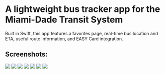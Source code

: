 #  A lightweight bus tracker app for the Miami-Dade Transit System
Built in Swift, this app features a favorites page, real-time bus location and ETA, useful route information, and EASY Card integration.

## Screenshots:
![](screenshot_1.png)
![](screenshot_2.png)
![](screenshot_3.png)
![](screenshot_4.png)
![](screenshot_5.png)
![](screenshot_6.png)
![](screenshot_7.png)

